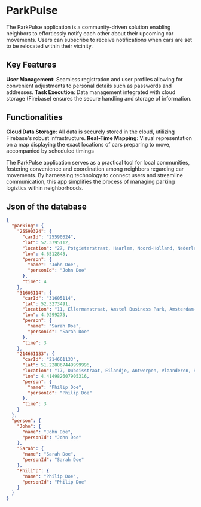 # ParkPulse

The ParkPulse application is a community-driven solution enabling neighbors to effortlessly notify each other about their upcoming car movements. Users can subscribe to receive notifications when cars are set to be relocated within their vicinity.

## Key Features

   **User Management**: Seamless registration and user profiles allowing for convenient adjustments to personal details such as passwords and addresses.
   **Task Execution**: Data management integrated with cloud storage (Firebase) ensures the secure handling and storage of information.
   

## Functionalities

   **Cloud Data Storage**: All data is securely stored in the cloud, utilizing Firebase's robust infrastructure.
   **Real-Time Mapping**: Visual representation on a map displaying the exact locations of cars preparing to move, accompanied by scheduled timings

The ParkPulse application serves as a practical tool for local communities, fostering convenience and coordination among neighbors regarding car movements. By harnessing technology to connect users and streamline communication, this app simplifies the process of managing parking logistics within neighborhoods.

## Json of the database

```json
{
  "parking": {
    "25590324": {
      "carId": "25590324",
      "lat": 52.3795112,
      "location": "27, Potgieterstraat, Haarlem, Noord-Holland, Nederland, 2032 VM, Nederland",
      "lon": 4.6512843,
      "person": {
        "name": "John Doe",
        "personId": "John Doe"
      },
      "time": 4
    },
    "31605114": {
      "carId": "31605114",
      "lat": 52.3273491,
      "location": "11, Ellermanstraat, Amstel Business Park, Amsterdam-Duivendrecht, Ouder-Amstel, Noord-Holland, Nederland, 1114 AK, Nederland",
      "lon": 4.9299273,
      "person": {
        "name": "Sarah Doe",
        "personId": "Sarah Doe"
      },
      "time": 3
    },
    "214661133": {
      "carId": "214661133",
      "lat": 51.228867449999996,
      "location": "17, Duboisstraat, Eilandje, Antwerpen, Vlaanderen, België / Belgique / Belgien",
      "lon": 4.414982607905316,
      "person": {
        "name": "Philip Doe",
        "personId": "Philip Doe"
      },
      "time": 3
    }
  },
  "person": {
    "John": {
      "name": "John Doe",
      "personId": "John Doe"
    },
    "Sarah": {
      "name": "Sarah Doe",
      "personId": "Sarah Doe"
    },
    "Phili^p": {
      "name": "Philip Doe",
      "personId": "Philip Doe"
    }
  }
}
```

